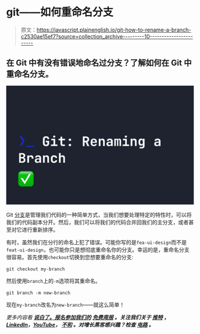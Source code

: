 # git——如何重命名分支

> 原文：<https://javascript.plainenglish.io/git-how-to-rename-a-branch-c2530ae15ef7?source=collection_archive---------10----------------------->

## 在 Git 中有没有错误地命名过分支？了解如何在 Git 中重命名分支。

![](img/36a70a135fe61387ed7251d3c82374e1.png)

Git [分支](https://fjolt.com/article/git-branches)是管理我们代码的一种简单方式，当我们想要处理特定的特性时，可以将我们的代码副本分开。然后，我们可以将我们的代码合并回我们的主分支，或者甚至对它进行重新排序。

有时，虽然我们在分行的命名上犯了错误。可能你写的是`fea-ui-design`而不是`feat-ui-design`，也可能你只是想彻底重命名你的分支。幸运的是，重命名分支很容易。首先使用`checkout`切换到您想要重命名的分支:

```
git checkout my-branch
```

然后使用`branch`上的`-m`选项将其重命名。

```
git branch -m new-branch
```

现在`my-branch`改名为`new-branch`——就这么简单！

*更多内容看* [***说白了。报名参加我们的***](https://plainenglish.io/) **[***免费周报***](http://newsletter.plainenglish.io/) *。关注我们关于* [***推特***](https://twitter.com/inPlainEngHQ) ，[***LinkedIn***](https://www.linkedin.com/company/inplainenglish/)*，*[***YouTube***](https://www.youtube.com/channel/UCtipWUghju290NWcn8jhyAw)*，* [***不和***](https://discord.gg/GtDtUAvyhW) *。对增长黑客感兴趣？检查* [***电路***](https://circuit.ooo/) *。***
